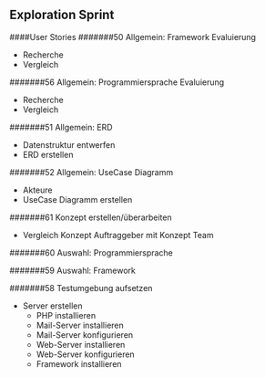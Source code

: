 Exploration Sprint
------------------

####User Stories
######\#50 Allgemein: Framework Evaluierung
- Recherche
- Vergleich

######\#56 Allgemein: Programmiersprache Evaluierung
- Recherche
- Vergleich

######\#51 Allgemein: ERD
- Datenstruktur entwerfen
- ERD erstellen

######\#52 Allgemein: UseCase Diagramm
- Akteure
- UseCase Diagramm erstellen

######\#61 Konzept erstellen/überarbeiten
- Vergleich Konzept Auftraggeber mit Konzept Team

######\#60 Auswahl: Programmiersprache

######\#59 Auswahl: Framework

######\#58 Testumgebung aufsetzen
- Server erstellen
	- PHP installieren
	- Mail-Server installieren
	- Mail-Server konfigurieren
	- Web-Server installieren
	- Web-Server konfigurieren
	- Framework installieren


